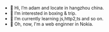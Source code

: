 - 👋 Hi, I’m adam and locate in hangzhou china.
- 👀 I’m interested in boxing & trip.
- 🌱 I’m currently learning js,http2,ts and so on.
- 👋 Oh, now, I'm a web enginner in Nokia.
